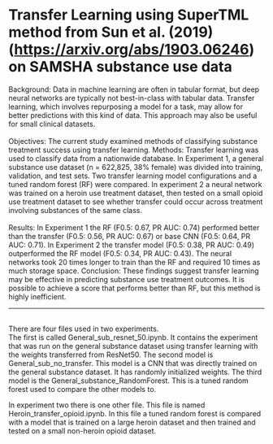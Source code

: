# Transfer Learning using SuperTML method from Sun et al. (2019) (https://arxiv.org/abs/1903.06246) on SAMSHA substance use data

Background: Data in machine learning are often in tabular format, but deep neural networks are typically not best-in-class with tabular data. Transfer learning, which involves repurposing a model for a task, may allow for better predictions with this kind of data. This approach may also be useful for small clinical datasets.
<br>
<br>
Objectives: The current study examined methods of classifying substance treatment success using transfer learning. 
Methods: Transfer learning was used to classify data from a nationwide database. In Experiment 1, a general substance use dataset (n = 622,825, 38% female) was divided into training, validation, and test sets. Two transfer learning model configurations and a tuned random forest (RF) were compared. In experiment 2 a neural network was trained on a heroin use treatment dataset, then tested on a small opioid use treatment dataset to see whether transfer could occur across treatment involving substances of the same class. 
<br>
<br>
Results: In Experiment 1 the RF (F0.5: 0.67, PR AUC: 0.74) performed better than the transfer (F0.5: 0.56, PR AUC: 0.67) or base CNN (F0.5: 0.64, PR AUC: 0.71). In Experiment 2 the transfer model (F0.5: 0.38, PR AUC: 0.49) outperformed the RF model (F0.5: 0.34, PR AUC: 0.43). The neural networks took 20 times longer to train than the RF and required 10 times as much storage space. 
Conclusion: These findings suggest transfer learning may be effective in predicting substance use treatment outcomes. It is possible to achieve a score that performs better than RF, but this method is highly inefficient. 
 

<hr>
<br>
There are four files used in two experiments. <br>
The first is called General_sub_resnet_50.ipynb. It contains the experiment that was run on the general substance dataset using transfer learning with the weights transferred from ResNet50. 
The second model is General_sub_no_transfer. This model is a CNN that was directly trained on the general substance dataset. It has randomly initialized weights. 
The third model is the General_substance_RandomForest. This is a tuned random forest used to compare the other models to. 

In experiment two there is one other file. This file is named Heroin_transfer_opioid.ipynb. In this file a tuned random forest is compared with a model that is trained on a large heroin dataset and then trained and tested on a small non-heroin opioid dataset. 



